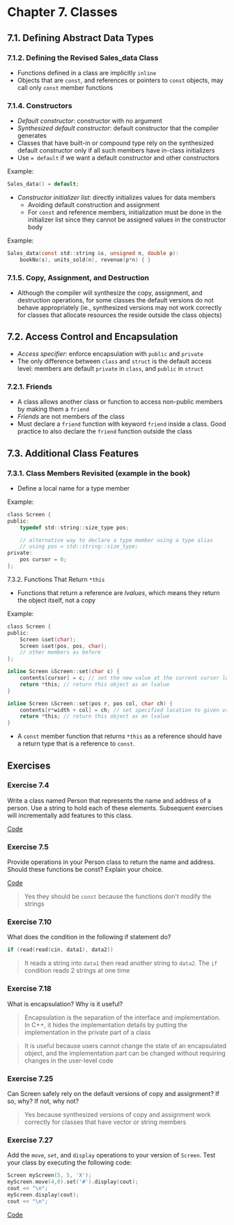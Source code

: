 # Chapter 7. Classes

## 7.1. Defining Abstract Data Types

### 7.1.2. Defining the Revised Sales\_data Class

- Functions defined in a class are implicitly `inline`
- Objects that are `const`, and references or pointers to `const` objects, may call only `const` member functions

### 7.1.4. Constructors

- *Default constructor*: constructor with no argument
- *Synthesized default constructor*: default constructor that the compiler generates 
- Classes that have built-in or compound type rely on the synthesized default constructor only if all such members have in-class initializers
- Use `= default` if we want a default constructor and other constructors

Example:

```c
Sales_data() = default;
```

- *Constructor initializer list*: directly initializes values for data members
    - Avoiding default construction and assignment
    - For `const` and reference members, initialization must be done in the initializer list since they cannot be assigned values in the constructor body

Example:

```c
Sales_data(const std::string &s, unsigned n, double p):
    bookNo(s), units_sold(n), revenue(p*n) { }
```

### 7.1.5. Copy, Assignment, and Destruction

- Although the compiler will synthesize the copy, assignment, and destruction operations, for some classes the default versions do not behave appropriately (ie., synthesized versions may not work correctly for classes that allocate resources the reside outside the class objects)

## 7.2. Access Control and Encapsulation

- *Access specifier*: enforce encapsulation with `public` and `private`
- The only difference between `class` and `struct` is the default access level: members are default `private` in `class`, and `public` in `struct`

### 7.2.1. Friends

- A class allows another class or function to access non-public members by making them a `friend`
- *Friends* are not members of the class
- Must declare a `friend` function with keyword `friend` inside a class. Good practice to also declare the `friend` function outside the class

## 7.3. Additional Class Features

### 7.3.1. Class Members Revisited (example in the book)

- Define a local name for a type member

Example:

```c
class Screen {
public:
    typedef std::string::size_type pos;

    // alternative way to declare a type member using a type alias
    // using pos = std::string::size_type;
private:
    pos cursor = 0;
};
```

7.3.2. Functions That Return `*this`

- Functions that return a reference are *lvalues*, which means they return the object itself, not a copy

Example:

```c
class Screen {
public:
    Screen &set(char);
    Screen &set(pos, pos, char);
    // other members as before
};

inline Screen &Screen::set(char c) {
    contents[cursor] = c; // set the new value at the current cursor location
    return *this; // return this object as an lvalue
}

inline Screen &Screen::set(pos r, pos col, char ch) {
    contents[r*width + col] = ch; // set specified location to given value
    return *this; // return this object as an lvalue
}
```

- A `const` member function that returns `*this` as a reference should have a return type that is a reference to `const`.

## Exercises

### Exercise 7.4

Write a class named Person that represents the name and address of a person. Use a string to hold each of these elements. Subsequent exercises will incrementally add features to this class.

[Code](e7_4.cpp)

### Exercise 7.5

Provide operations in your Person class to return the name and address. Should these functions be const? Explain your choice.

[Code](e7_5.cpp)

> Yes they should be `const` because the functions don't modify the strings

### Exercise 7.10

What does the condition in the following if statement do?

```c
if (read(read(cin, data1), data2))
```

> It reads a string into `data1` then read another string to `data2`. The `if` condition reads 2 strings at one time

### Exercise 7.18

What is encapsulation? Why is it useful?

> Encapsulation is the separation of the interface and implementation. In C++, it hides the implementation details by putting the implementation in the private part of a class

> It is useful because users cannot change the state of an encapsulated object, and the implementation part can be changed without requiring changes in the user-level code

### Exercise 7.25

Can Screen safely rely on the default versions of copy and assignment? If so, why? If not, why not?

> Yes because synthesized versions of copy and assignment work correctly for classes that have vector or string members

### Exercise 7.27

Add the `move`, `set`, and `display` operations to your version of `Screen`. Test your class by executing the following code:

```c
Screen myScreen(5, 5, 'X');
myScreen.move(4,0).set('#').display(cout);
cout << "\n";
myScreen.display(cout);
cout << "\n";
```

[Code](e7_27.cpp)
```
